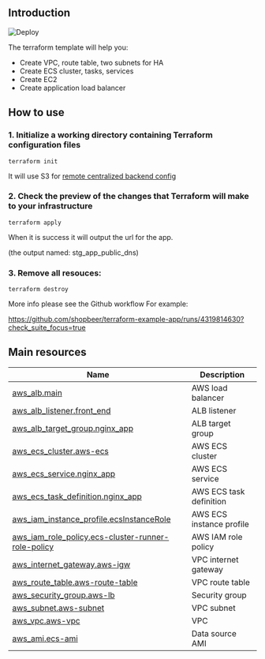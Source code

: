## Introduction

![Deploy](https://github.com/shopbeer/terraform-example-app/actions/workflows/ci.yml/badge.svg)

The terraform template will help you:

- Create VPC, route table, two subnets for HA
- Create ECS cluster, tasks, services
- Create EC2
- Create application load balancer

## How to use
### 1. Initialize a working directory containing Terraform configuration files
```
terraform init
```
It will use S3 for [remote centralized backend config](https://www.terraform.io/docs/language/settings/backends/remote.html)

### 2. Check the preview of the changes that Terraform will make to your infrastructure
```
terraform apply
```
When it is success it will output the url for the app.

(the output named: stg_app_public_dns)

### 3. Remove all resouces:
```
terraform destroy
```

More info please see the Github workflow
For example:

https://github.com/shopbeer/terraform-example-app/runs/4319814630?check_suite_focus=true


## Main resources

| Name | Description |
|------|------|
| [aws_alb.main](https://registry.terraform.io/providers/hashicorp/aws/latest/docs/resources/alb) | AWS load balancer |
| [aws_alb_listener.front_end](https://registry.terraform.io/providers/hashicorp/aws/latest/docs/resources/alb_listener) | ALB listener |
| [aws_alb_target_group.nginx_app](https://registry.terraform.io/providers/hashicorp/aws/latest/docs/resources/alb_target_group) | ALB target group |
| [aws_ecs_cluster.aws-ecs](https://registry.terraform.io/providers/hashicorp/aws/latest/docs/resources/ecs_cluster) | AWS ECS cluster |
| [aws_ecs_service.nginx_app](https://registry.terraform.io/providers/hashicorp/aws/latest/docs/resources/ecs_service) | AWS ECS service |
| [aws_ecs_task_definition.nginx_app](https://registry.terraform.io/providers/hashicorp/aws/latest/docs/resources/ecs_task_definition) | AWS ECS task definition |
| [aws_iam_instance_profile.ecsInstanceRole](https://registry.terraform.io/providers/hashicorp/aws/latest/docs/resources/iam_instance_profile) | AWS ECS instance profile |
| [aws_iam_role_policy.ecs-cluster-runner-role-policy](https://registry.terraform.io/providers/hashicorp/aws/latest/docs/resources/iam_role_policy) | AWS IAM role policy |
| [aws_internet_gateway.aws-igw](https://registry.terraform.io/providers/hashicorp/aws/latest/docs/resources/internet_gateway) | VPC internet gateway |
| [aws_route_table.aws-route-table](https://registry.terraform.io/providers/hashicorp/aws/latest/docs/resources/route_table) | VPC route table |
| [aws_security_group.aws-lb](https://registry.terraform.io/providers/hashicorp/aws/latest/docs/resources/security_group) | Security group |
| [aws_subnet.aws-subnet](https://registry.terraform.io/providers/hashicorp/aws/latest/docs/resources/subnet) | VPC subnet |
| [aws_vpc.aws-vpc](https://registry.terraform.io/providers/hashicorp/aws/latest/docs/resources/vpc) | VPC |
| [aws_ami.ecs-ami](https://registry.terraform.io/providers/hashicorp/aws/latest/docs/data-sources/ami) | Data source AMI |